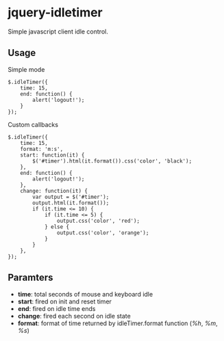 jquery-idletimer
================

Simple javascript client idle control.

Usage
---------------

Simple mode

    $.idleTimer({
        time: 15,
        end: function() {
            alert('logout!');
        }
    });

Custom callbacks

    $.idleTimer({
        time: 15,
        format: 'm:s',
        start: function(it) {
            $('#timer').html(it.format()).css('color', 'black');
        },
        end: function() {
            alert('logout!');
        },
        change: function(it) {
            var output = $('#timer');
            output.html(it.format());
            if (it.time <= 10) {
                if (it.time <= 5) {
                    output.css('color', 'red');
                } else {
                    output.css('color', 'orange');
                }
            }
        },
    });

Paramters
---------------

- **time**: total seconds of mouse and keyboard idle
- **start**: fired on init and reset timer
- **end**: fired on idle time ends
- **change**: fired each second on idle state
- **format**: format of time returned by idleTimer.format function (*%h*, *%m*, *%s*)
